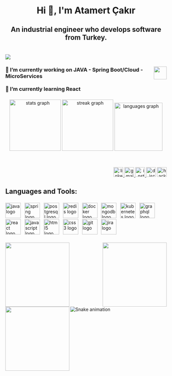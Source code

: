 <h1 align="center">Hi 👋, I'm Atamert Çakır</h1>

###

<h2 align="center">An industrial engineer who develops software from Turkey.</h2>

###

<br clear="both">

<div align="left">
  <img src="https://visitor-badge.laobi.icu/badge?page_id=atamertc.atamertc&"  />
</div>

###

<img align="right" height="40" src="https://user-images.githubusercontent.com/74038190/241763891-7bb1e704-6026-48f9-8435-2f4d40101348.gif"  />

###

<h3 align="left">🔭 I’m currently working on JAVA - Spring Boot/Cloud - MicroServices<br><br>🌱 I’m currently learning React</h3>

###

<div align="center">
  <img src="https://github-readme-stats.vercel.app/api?username=atamertc&hide_title=false&hide_rank=false&show_icons=true&include_all_commits=true&count_private=true&disable_animations=false&theme=nightowl&locale=en&hide_border=false" height="160" alt="stats graph"  />
  <img src="https://streak-stats.demolab.com?user=atamertc&locale=en&mode=daily&theme=nightowl&hide_border=false&border_radius=5" height="160" alt="streak graph"  />
  <img src="https://github-readme-stats.vercel.app/api/top-langs?username=atamertc&locale=en&hide_title=false&layout=compact&card_width=320&langs_count=5&theme=nightowl&hide_border=false" height="150" alt="languages graph"  />
</div>

###

<div align="center">
  <img height="2" src="https://user-images.githubusercontent.com/74038190/212284115-f47cd8ff-2ffb-4b04-b5bf-4d1c14c0247f.gif"  />
</div>

###

<div align="right">
  <a href="https://www.linkedin.com/in/atamertcakir/" target="_blank">
    <img src="https://img.shields.io/static/v1?message=LinkedIn&logo=linkedin&label=&color=0077B5&logoColor=white&labelColor=&style=for-the-badge" height="30" alt="linkedin logo"  />
  </a>
  <a href="atamertcakir@gmail.com" target="_blank">
    <img src="https://img.shields.io/static/v1?message=Gmail&logo=gmail&label=&color=D14836&logoColor=white&labelColor=&style=for-the-badge" height="30" alt="gmail logo"  />
  </a>
  <a href="https://www.instagram.com/atamertcakir/" target="_blank">
    <img src="https://img.shields.io/static/v1?message=Instagram&logo=instagram&label=&color=E4405F&logoColor=white&labelColor=&style=for-the-badge" height="30" alt="instagram logo"  />
  </a>
  <img src="https://img.shields.io/static/v1?message=Discord&logo=discord&label=&color=7289DA&logoColor=white&labelColor=&style=for-the-badge" height="30" alt="discord logo"  />
  <a href="https://www.hackerrank.com/profile/atamertcakir" target="_blank">
    <img src="https://img.shields.io/static/v1?message=HackerRank&logo=hackerrank&label=&color=2EC866&logoColor=white&labelColor=&style=for-the-badge" height="30" alt="hackerrank logo"  />
  </a>
</div>

###

<h2 align="left">Languages and Tools:</h2>

###

<div align="left">
  <img src="https://cdn.jsdelivr.net/gh/devicons/devicon/icons/java/java-original.svg" height="48" alt="java logo"  />
  <img width="4" />
  <img src="https://cdn.jsdelivr.net/gh/devicons/devicon/icons/spring/spring-original.svg" height="48" alt="spring logo"  />
  <img width="4" />
  <img src="https://cdn.jsdelivr.net/gh/devicons/devicon/icons/postgresql/postgresql-original.svg" height="48" alt="postgresql logo"  />
  <img width="4" />
  <img src="https://cdn.jsdelivr.net/gh/devicons/devicon/icons/redis/redis-original.svg" height="48" alt="redis logo"  />
  <img width="4" />
  <img src="https://cdn.jsdelivr.net/gh/devicons/devicon/icons/docker/docker-original.svg" height="48" alt="docker logo"  />
  <img width="4" />
  <img src="https://cdn.jsdelivr.net/gh/devicons/devicon/icons/mongodb/mongodb-original.svg" height="48" alt="mongodb logo"  />
  <img width="4" />
  <img src="https://cdn.jsdelivr.net/gh/devicons/devicon/icons/kubernetes/kubernetes-plain.svg" height="48" alt="kubernetes logo"  />
  <img width="4" />
  <img src="https://cdn.jsdelivr.net/gh/devicons/devicon/icons/graphql/graphql-plain.svg" height="48" alt="graphql logo"  />
  <img width="4" />
  <img src="https://cdn.jsdelivr.net/gh/devicons/devicon/icons/react/react-original.svg" height="48" alt="react logo"  />
  <img width="4" />
  <img src="https://cdn.jsdelivr.net/gh/devicons/devicon/icons/javascript/javascript-original.svg" height="48" alt="javascript logo"  />
  <img width="4" />
  <img src="https://cdn.jsdelivr.net/gh/devicons/devicon/icons/html5/html5-original.svg" height="48" alt="html5 logo"  />
  <img width="4" />
  <img src="https://cdn.jsdelivr.net/gh/devicons/devicon/icons/css3/css3-original.svg" height="48" alt="css3 logo"  />
  <img width="4" />
  <img src="https://cdn.jsdelivr.net/gh/devicons/devicon/icons/git/git-original.svg" height="48" alt="git logo"  />
  <img width="4" />
  <img src="https://cdn.jsdelivr.net/gh/devicons/devicon/icons/jira/jira-original.svg" height="48" alt="jira logo"  />
</div>


###

<img align="right" height="200" src="https://user-images.githubusercontent.com/74038190/213911110-aedbef38-a29f-4b6b-a65c-11608b4f75a5.gif"  />

###

<img align="left" height="200" src="https://user-images.githubusercontent.com/74038190/212284119-fbfd994d-8c2a-4a07-a75f-84e513833c1c.gif"  />


###

<img align="left" height="200" src="https://user-images.githubusercontent.com/74038190/212747657-7a8d59da-69c8-4110-8ea8-f8102fd0b413.gif"  />

###


<img src="https://raw.githubusercontent.com/atamertc/atamertc/output/snake.svg" alt="Snake animation" />

###
